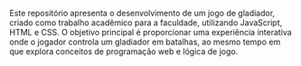 Este repositório apresenta o desenvolvimento de um jogo de gladiador, criado como trabalho acadêmico para a faculdade, utilizando JavaScript, HTML e CSS. O objetivo principal é proporcionar uma experiência interativa onde o jogador controla um gladiador em batalhas, ao mesmo tempo em que explora conceitos de programação web e lógica de jogo.
